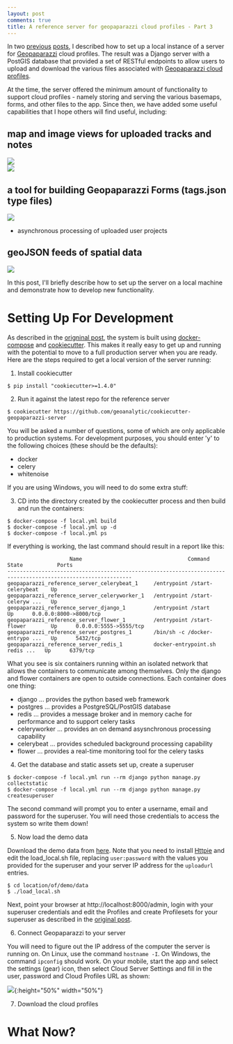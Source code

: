 ```yaml
---
layout: post
comments: true
title: A reference server for geopaparazzi cloud profiles - Part 3
---
```


In two [previous](https://geoanalytic.github.io/a-reference-server-for-geopaparazzi-cloud-profiles/) [posts](https://geoanalytic.github.io/a-reference-server-for-geopaparazzi-cloud-profiles-part-2/), I described how to set up a local instance of a server for [Geopaparazzi](https://github.com/geopaparazzi/geopaparazzi) cloud profiles.  The result was a Django server with a PostGIS database that provided a set of RESTful endpoints to allow users to upload and download the various files associated with [Geopaparazzi cloud profiles](http://geopaparazzi.github.io/geopaparazzi/#_geopaparazzi_cloud_server).      

At the time, the server offered the minimum amount of functionality to support cloud profiles - namely storing and serving the various basemaps, forms, and other files to the app.  Since then, we have added some useful capabilities that I hope others will find useful, including:    

## map and image views for uploaded tracks and notes     

![](../images/post7/trackview.png)    
![](../images/post7/noteview.png)    

## a tool for building Geopaparazzi Forms (tags.json type files)    

![](../images/post7/formbuilder.png)    

* asynchronous processing of uploaded user projects    

## geoJSON feeds of spatial data    

![](../images/post7qgis_geojson.png)    

In this post, I'll briefly describe how to set up the server on a local machine and demonstrate how to develop new functionality.   

# Setting Up For Development    

As described in the [origninal post](https://geoanalytic.github.io/a-reference-server-for-geopaparazzi-cloud-profiles/), the system is built using [docker-compose](https://docs.docker.com/compose/) and [cookiecutter](https://cookiecutter.readthedocs.io/en/latest/).  This makes it really easy to get up and running with the potential to move to a full production server when you are ready.  Here are the steps required to get a local version of the server running:    

1.  Install cookiecutter    

```
$ pip install "cookiecutter>=1.4.0"
```

2.  Run it against the latest repo for the reference server     

```
$ cookiecutter https://github.com/geoanalytic/cookiecutter-geopaparazzi-server
```

You will be asked a number of questions, some of which are only applicable to production systems.  For development purposes, you should enter 'y' to the following choices (these should be the defaults):    

* docker    
* celery    
* whitenoise    

If you are using Windows, you will need to do some extra stuff:    


3) CD into the directory created by the cookiecutter process and then build and run the containers:    

```
$ docker-compose -f local.yml build
$ docker-compose -f local.yml up -d
$ docker-compose -f local.yml ps
```

If everything is working, the last command should result in a report like this:    

```
                    Name                                  Command               State           Ports         
--------------------------------------------------------------------------------------------------------------
geopaparazzi_reference_server_celerybeat_1     /entrypoint /start-celerybeat    Up                            
geopaparazzi_reference_server_celeryworker_1   /entrypoint /start-celeryw ...   Up                            
geopaparazzi_reference_server_django_1         /entrypoint /start               Up      0.0.0.0:8000->8000/tcp
geopaparazzi_reference_server_flower_1         /entrypoint /start-flower        Up      0.0.0.0:5555->5555/tcp
geopaparazzi_reference_server_postgres_1       /bin/sh -c /docker-entrypo ...   Up      5432/tcp              
geopaparazzi_reference_server_redis_1          docker-entrypoint.sh redis ...   Up      6379/tcp  
```

What you see is six containers running within an isolated network that allows the containers to communicate among themselves.  Only the django and flower containers are open to outside connections.  Each container does one thing:   

* django ... provides the python based web framework 
* postgres ... provides a PostgreSQL/PostGIS database   
* redis ... provides a message broker and in memory cache for performance and to support celery tasks    
* celeryworker ... provides an on demand asysnchronous processing capability     
* celerybeat ... provides scheduled background processing capability    
* flower ... provides a real-time monitoring tool for the celery tasks    

4) Get the database and static assets set up, create a superuser        

```
$ docker-compose -f local.yml run --rm django python manage.py collectstatic    
$ docker-compose -f local.yml run --rm django python manage.py createsuperuser    
```

The second command will prompt you to enter a username, email and password for the superuser.  You will need those credentials to access the system so write them down!    


5)  Now load the demo data     

Download the demo data from [here](https://drive.google.com/open?id=1BK2XEb3MhOMf9cAgh1WMEjFt6PlRLJeQ).  Note that you need to install [Httpie](https://httpie.org/) and edit the load_local.sh file, replacing `user:password` with the values you provided for the superuser and your server IP address for the `uploadurl` entries.     

```
$ cd location/of/demo/data
$ ./load_local.sh
```

Next, point your browser at http://localhost:8000/admin, login with your superuser credentials and edit the Profiles and create Profilesets for your superuser as described in the [original post](https://geoanalytic.github.io/a-reference-server-for-geopaparazzi-cloud-profiles/).    

6)  Connect Geopaparazzi to your server    

 You will need to figure out the IP address of the computer the server is running on.  On Linux, use the command `hostname -I`.  On Windows, the command `ipconfig` should work.  On your mobile, start the app and select the settings (gear) icon, then select Cloud Server Settings and fill in the user, password and Cloud Profiles URL as shown:    

![](../images/post6/cloudprofile-setup.png){:height="50%" width="50%"}   

7)  Download the cloud profiles
# What Now?     


